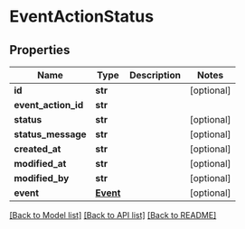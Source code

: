 # EventActionStatus

## Properties
Name | Type | Description | Notes
------------ | ------------- | ------------- | -------------
**id** | **str** |  | [optional] 
**event_action_id** | **str** |  | 
**status** | **str** |  | [optional] 
**status_message** | **str** |  | [optional] 
**created_at** | **str** |  | [optional] 
**modified_at** | **str** |  | [optional] 
**modified_by** | **str** |  | [optional] 
**event** | [**Event**](Event.md) |  | [optional] 

[[Back to Model list]](../README.md#documentation-for-models) [[Back to API list]](../README.md#documentation-for-api-endpoints) [[Back to README]](../README.md)

